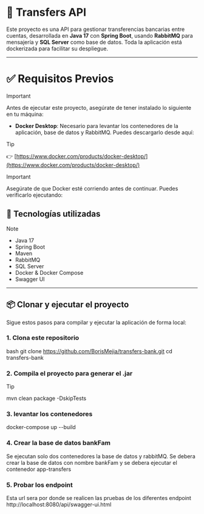 # 💸 Transfers API

Este proyecto es una API para gestionar transferencias bancarias entre cuentas, desarrollada en **Java 17** con **Spring Boot**, usando **RabbitMQ** para mensajería y **SQL Server** como base de datos. Toda la aplicación está dockerizada para facilitar su despliegue.

---
# ✅ Requisitos Previos
>[!IMPORTANT]
Antes de ejecutar este proyecto, asegúrate de tener instalado lo siguiente en tu máquina:

- **Docker Desktop**: Necesario para levantar los contenedores de la aplicación, base de datos y RabbitMQ. Puedes descargarlo desde aquí:
>[!TIP]
>👉 [https://www.docker.com/products/docker-desktop/](https://www.docker.com/products/docker-desktop/)

>[!IMPORTANT]
  Asegúrate de que Docker esté corriendo antes de continuar. Puedes verificarlo ejecutando:

## 🚀 Tecnologías utilizadas
>[!NOTE]
>- Java 17
>- Spring Boot
> - Maven
>- RabbitMQ
>- SQL Server
>- Docker & Docker Compose
>- Swagger UI

---

## 📦 Clonar y ejecutar el proyecto

Sigue estos pasos para compilar y ejecutar la aplicación de forma local:

### 1. Clona este repositorio

bash
git clone https://github.com/BorisMejia/transfers-bank.git
cd transfers-bank

### 2. Compila el proyecto para generar el .jar
>[!tip]
mvn clean package -DskipTests

### 3. levantar los contenedores

docker-compose up --build

### 4. Crear la base de datos bankFam

Se ejecutan solo dos contenedores la base de datos y rabbitMQ.
Se debera crear la base de datos con nombre bankFam y se debera ejecutar el contenedor app-transfers

### 5. Probar los endpoint

Esta url sera por donde se realicen las pruebas de los diferentes endpoint
http://localhost:8080/api/swagger-ui.html
